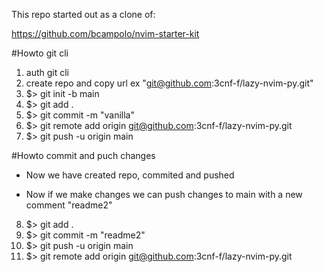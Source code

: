 This repo started out as a clone of:

https://github.com/bcampolo/nvim-starter-kit

#Howto git cli

1. auth git cli
2. create repo and copy url ex "git@github.com:3cnf-f/lazy-nvim-py.git"
3. $> git init -b main
4. $> git add .
5. $> git commit -m "vanilla"
6. $> git remote add origin git@github.com:3cnf-f/lazy-nvim-py.git
7. $> git push -u origin main

#Howto commit and puch changes

* Now we have created repo, commited and pushed

* Now if we make changes we can push changes to main with a new comment "readme2"
8.  $>  git add .
9.  $>  git commit -m "readme2"
10. $>  git push -u origin main
11. $>  git remote add origin git@github.com:3cnf-f/lazy-nvim-py.git



